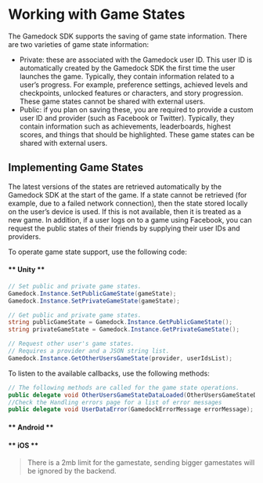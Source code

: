 # Working with Game States

The Gamedock SDK supports the saving of game state information. There are two varieties of game state information:
* Private: these are associated with the Gamedock user ID. This user ID is automatically created by the Gamedock SDK the first time the user launches the game. Typically, they contain information related to a user’s progress. For example, preference settings, achieved levels and checkpoints, unlocked features or characters, and story progression. These game states cannot be shared with external users.
* Public: if you plan on saving these, you are required to provide a custom user ID and provider (such as Facebook or Twitter). Typically, they contain information such as achievements, leaderboards, highest scores, and things that should be highlighted. These game states can be shared with external users.

## Implementing Game States

The latest versions of the states are retrieved automatically by the Gamedock SDK at the start of the game. If a state cannot be retrieved (for example, due to a failed network connection), then the state stored locally on the user’s device is used. If this is not available, then it is treated as a new game. In addition, if a user logs on to a game using Facebook, you can request the public states of their friends by supplying their user IDs and providers.

To operate game state support, use the following code:

<!-- tabs:start -->

#### ** Unity **

~~~C#
// Set public and private game states.
Gamedock.Instance.SetPublicGameState(gameState);
Gamedock.Instance.SetPrivateGameState(gameState);

// Get public and private game states.
string publicGameState = Gamedock.Instance.GetPublicGameState();
string privateGameState = Gamedock.Instance.GetPrivateGameState();

// Request other user's game states.
// Requires a provider and a JSON string list.
Gamedock.Instance.GetOtherUsersGameState(provider, userIdsList);
~~~

To listen to the available callbacks, use the following methods:

~~~C#
// The following methods are called for the game state operations.
public delegate void OtherUsersGameStateDataLoaded(OtherUsersGameStateData data);
//Check the Handling errors page for a list of error messages
public delegate void UserDataError(GamedockErrorMessage errorMessage);
~~~

#### ** Android **



#### ** iOS **



<!-- tabs:end -->

> There is a 2mb limit for the gamestate, sending bigger gamestates will be ignored by the backend.